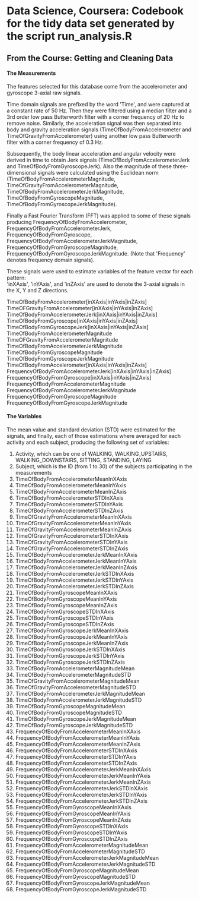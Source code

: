 Data Science, Coursera: Codebook for the tidy data set generated by the script run_analysis.R
===================
## From the Course: Getting and Cleaning Data

#### The Measurements

The features selected for this database come from the accelerometer and gyroscope 3-axial raw signals. 

Time domain signals are prefixed by the word 'Time', and were captured at a constant rate of 50 Hz. 
Then they were filtered using a median filter and a 3rd order low pass Butterworth filter with a corner frequency of 20 Hz to remove noise. 
Similarly, the acceleration signal was then separated into body and gravity acceleration signals (TimeOfBodyFromAccelerometer and TimeOfGravityFromAccelerometer) using another low pass Butterworth filter with a corner frequency of 0.3 Hz. 

Subsequently, the body linear acceleration and angular velocity were derived in time to obtain Jerk signals 
(TimeOfBodyFromAccelerometerJerk and TimeOfBodyFromGyroscopeJerk). 
Also the magnitude of these three-dimensional signals were calculated using the Euclidean norm 
(TimeOfBodyFromAccelerometerMagnitude, TimeOfGravityFromAccelerometerMagnitude, TimeOfBodyFromAccelerometerJerkMagnitude, TimeOfBodyFromGyroscopeMagnitude, TimeOfBodyFromGyroscopeJerkMagnitude). 

Finally a Fast Fourier Transform (FFT) was applied to some of these signals producing 
FrequencyOfBodyFromAccelerometer, FrequencyOfBodyFromAccelerometerJerk, FrequencyOfBodyFromGyroscope, FrequencyOfBodyFromAccelerometerJerkMagnitude, 
FrequencyOfBodyFromGyroscopeMagnitude, FrequencyOfBodyFromGyroscopeJerkMagnitude. (Note that 'Frequency' denotes frequency domain signals). 

These signals were used to estimate variables of the feature vector for each pattern:  
'inXAxis', 'inYAxis', and 'inZAxis' are used to denote the 3-axial signals in the X, Y and Z directions.

TimeOfBodyFromAccelerometer[inXAxis|inYAxis|inZAxis]
TimeOFGravityFromAccelerometer[inXAxis|inYAxis|inZAxis]
TimeOfBodyFromAccelerometerJerk[inXAxis|inYAxis|inZAxis]
TimeOfBodyFromGyroscope[inXAxis|inYAxis|inZAxis]
TimeOfBodyFromGyroscopeJerk[inXAxis|inYAxis|inZAxis]
TimeOfBodyFromAccelerometerMagnitude
TimeOFGravityFromAccelerometerMagnitude
TimeOfBodyFromAccelerometerJerkMagnitude
TimeOfBodyFromGyroscopeMagnitude
TimeOfBodyFromGyroscopeJerkMagnitude
TimeOfBodyFromAccelerometer[inXAxis|inYAxis|inZAxis]
FrequencyOfBodyFromAccelerometerJerk[inXAxis|inYAxis|inZAxis]
FrequencyOfBodyFromGyroscope[inXAxis|inYAxis|inZAxis]
FrequencyOfBodyFromAccelerometerMagnitude
FrequencyOfBodyFromAccelerometerJerkMagnitude
FrequencyOfBodyFromGyroscopeMagnitude
FrequencyOfBodyFromGyroscopeJerkMagnitude

#### The Variables

The mean value and standard deviation (STD) were estimated for the signals, and
finally, each of those estimations where averaged for each activity and each subject, producing the following set of variables:

1. Activity, which can be one of WALKING, WALKING_UPSTAIRS, WALKING_DOWNSTAIRS, SITTING, STANDING, LAYING
2. Subject, which is the ID (from 1 to 30) of the subjects participating in the measurements
3. TimeOfBodyFromAccelerometerMeanInXAxis
4. TimeOfBodyFromAccelerometerMeanInYAxis
5. TimeOfBodyFromAccelerometerMeanInZAxis
6. TimeOfBodyFromAccelerometerSTDInXAxis
7. TimeOfBodyFromAccelerometerSTDInYAxis
8. TimeOfBodyFromAccelerometerSTDInZAxis
9. TimeOfGravityFromAccelerometerMeanInXAxis
10. TimeOfGravityFromAccelerometerMeanInYAxis
11. TimeOfGravityFromAccelerometerMeanInZAxis
12. TimeOfGravityFromAccelerometerSTDInXAxis
13. TimeOfGravityFromAccelerometerSTDInYAxis
14. TimeOfGravityFromAccelerometerSTDInZAxis
15. TimeOfBodyFromAccelerometerJerkMeanInXAxis
16. TimeOfBodyFromAccelerometerJerkMeanInYAxis
17. TimeOfBodyFromAccelerometerJerkMeanInZAxis
18. TimeOfBodyFromAccelerometerJerkSTDInXAxis
19. TimeOfBodyFromAccelerometerJerkSTDInYAxis
20. TimeOfBodyFromAccelerometerJerkSTDInZAxis
21. TimeOfBodyFromGyroscopeMeanInXAxis
22. TimeOfBodyFromGyroscopeMeanInYAxis
23. TimeOfBodyFromGyroscopeMeanInZAxis
24. TimeOfBodyFromGyroscopeSTDInXAxis
25. TimeOfBodyFromGyroscopeSTDInYAxis
26. TimeOfBodyFromGyroscopeSTDInZAxis
27. TimeOfBodyFromGyroscopeJerkMeanInXAxis
28. TimeOfBodyFromGyroscopeJerkMeanInYAxis
29. TimeOfBodyFromGyroscopeJerkMeanInZAxis
30. TimeOfBodyFromGyroscopeJerkSTDInXAxis
31. TimeOfBodyFromGyroscopeJerkSTDInYAxis
32. TimeOfBodyFromGyroscopeJerkSTDInZAxis
33. TimeOfBodyFromAccelerometerMagnitudeMean
34. TimeOfBodyFromAccelerometerMagnitudeSTD
35. TimeOfGravityFromAccelerometerMagnitudeMean
36. TimeOfGravityFromAccelerometerMagnitudeSTD
37. TimeOfBodyFromAccelerometerJerkMagnitudeMean
38. TimeOfBodyFromAccelerometerJerkMagnitudeSTD
39. TimeOfBodyFromGyroscopeMagnitudeMean
40. TimeOfBodyFromGyroscopeMagnitudeSTD
41. TimeOfBodyFromGyroscopeJerkMagnitudeMean
42. TimeOfBodyFromGyroscopeJerkMagnitudeSTD
43. FrequencyOfBodyFromAccelerometerMeanInXAxis
44. FrequencyOfBodyFromAccelerometerMeanInYAxis
45. FrequencyOfBodyFromAccelerometerMeanInZAxis
46. FrequencyOfBodyFromAccelerometerSTDInXAxis
47. FrequencyOfBodyFromAccelerometerSTDInYAxis
48. FrequencyOfBodyFromAccelerometerSTDInZAxis
49. FrequencyOfBodyFromAccelerometerJerkMeanInXAxis
50. FrequencyOfBodyFromAccelerometerJerkMeanInYAxis
51. FrequencyOfBodyFromAccelerometerJerkMeanInZAxis
52. FrequencyOfBodyFromAccelerometerJerkSTDInXAxis
53. FrequencyOfBodyFromAccelerometerJerkSTDInYAxis
54. FrequencyOfBodyFromAccelerometerJerkSTDInZAxis
55. FrequencyOfBodyFromGyroscopeMeanInXAxis
56. FrequencyOfBodyFromGyroscopeMeanInYAxis
57. FrequencyOfBodyFromGyroscopeMeanInZAxis
58. FrequencyOfBodyFromGyroscopeSTDInXAxis
59. FrequencyOfBodyFromGyroscopeSTDInYAxis
60. FrequencyOfBodyFromGyroscopeSTDInZAxis
61. FrequencyOfBodyFromAccelerometerMagnitudeMean
62. FrequencyOfBodyFromAccelerometerMagnitudeSTD
63. FrequencyOfBodyFromAccelerometerJerkMagnitudeMean
64. FrequencyOfBodyFromAccelerometerJerkMagnitudeSTD
65. FrequencyOfBodyFromGyroscopeMagnitudeMean
66. FrequencyOfBodyFromGyroscopeMagnitudeSTD
67. FrequencyOfBodyFromGyroscopeJerkMagnitudeMean
68. FrequencyOfBodyFromGyroscopeJerkMagnitudeSTD 
